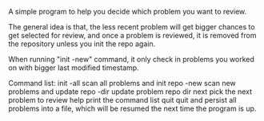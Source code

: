 A simple program to help you decide which problem you want to review.

The general idea is that, the less recent problem will get bigger chances to get selected for review, and once a problem is reviewed, it is removed from the repository unless you init the repo again.

When running "init -new" command, it only check in problems you worked on with bigger last modified timestamp.

Command list: init -all scan all problems and init repo -new scan new problems and update repo -dir update problem repo dir next pick the next problem to review help print the command list quit quit and persist all problems into a file, which will be resumed the next time the program is up.

